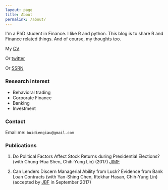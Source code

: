 ```yaml
---
layout: page
title: About
permalink: /about/
---
```


I'm a PhD student in Finance. I like R and python. This blog is to share R and Finance related things. And of course, my thoughts too.

My [CV](/images/CV_DienGiauBui.pdf)

Or [twitter](https://twitter.com/buidiengiau)

Or [SSRN](https://papers.ssrn.com/sol3/cf_dev/AbsByAuth.cfm?per_id=2494339)

### Research interest

- Behavioral trading
- Corporate Finance
- Banking
- Investment

### Contact

Email me: `buidiengiau@gmail.com`

### Publications

1. Do Political Factors Affect Stock Returns during Presidential Elections? (with Chung-Hua Shen, Chih-Yung Lin) (2017) [JIMF](https://www.journals.elsevier.com/journal-of-international-money-and-finance/)

2. Can Lenders Discern Managerial Ability from Luck? Evidence from Bank Loan Contracts (with Yan-Shing Chen, Iftekhar Hasan, Chih-Yung Lin) (accepted by [JBF](https://www.journals.elsevier.com/journal-of-banking-and-finance) in September 2017)
